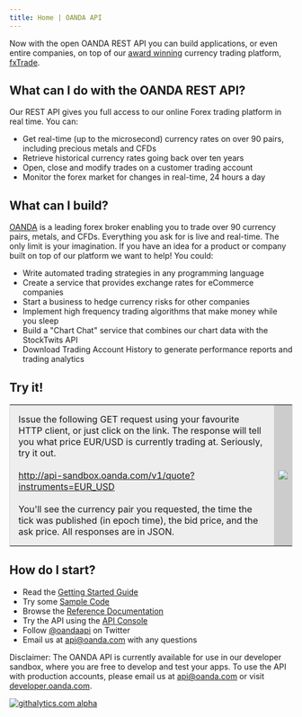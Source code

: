 ```yaml
---
title: Home | OANDA API
---
```


Now with the open OANDA REST API you can build applications, or even entire companies, on top of our [award winning](http://www.forexcrunch.com/forex-magnates-summit-oanda-wins-best-forex-broker-award/) 
currency trading platform, [fxTrade](http://fxtrade.com). 

What can I do with the OANDA REST API?
--------------------------------------

Our REST API gives you full access to our online Forex trading platform in real time.  You can:

* Get real-time (up to the microsecond) currency rates on over 90 pairs, including precious metals and CFDs
* Retrieve historical currency rates going back over ten years
* Open, close and modify trades on a customer trading account
* Monitor the forex market for changes in real-time, 24 hours a day

What can I build?
-----------------

[OANDA](http://www.oanda.com) is a leading forex broker enabling you to trade over 90 currency pairs, metals, and CFDs. Everything you ask for is live and real-time.  The only limit is your imagination.  If you have an idea for a product or company
built on top of our platform we want to help!  You could:

* Write automated trading strategies in any programming language 
* Create a service that provides exchange rates for eCommerce companies
* Start a business to hedge currency risks for other companies
* Implement high frequency trading algorithms that make money while you sleep
* Build a "Chart Chat" service that combines our chart data with the StockTwits API
* Download Trading Account History to generate performance reports and trading analytics

Try it!
-------

<table style="border:1px solid lightgray">
  <tr>
    <td style="background-color:#EEEEEE; padding:15px">
    Issue the following GET request using your favourite HTTP client, or just click on the link.  The response will tell you what price EUR/USD is currently trading at.  Seriously, try it out.
    <br/><br/>
    <a href="http://api-sandbox.oanda.com/v1/quote?instruments=EUR_USD">http://api-sandbox.oanda.com/v1/quote?instruments=EUR_USD</a>
    <br/><br/>
    You'll see the currency pair you requested, the time the tick was published (in epoch time), the bid price, and the ask price.  All responses are in JSON.
    </td>
    <td style="background-color:#CCC"><img src="https://raw.github.com/oanda/apidocs/master/images/box.png" /></td>
  </tr>
</table>

How do I start?
---------------

* Read the [Getting Started Guide](/v1/getting_started/)
* Try some [Sample Code](/v1/code-samples/)
* Browse the [Reference Documentation](/v1/reference/)
* Try the API using the [API Console](https://apigee.com/oandapoc/embed/console/oanda)
* Follow [@oandaapi](http://twitter.com/oandaapi) on Twitter
* Email us at api@oanda.com with any questions 

Disclaimer: The OANDA API is currently available for use in our developer sandbox, where you are free to develop and test your apps.  To use the API with production accounts, please email us at api@oanda.com or visit [developer.oanda.com](http://developer.oanda.com).

[![githalytics.com alpha](https://cruel-carlota.pagodabox.com/08c4e77e4cb54028197e21a0923e9311 "githalytics.com")](http://githalytics.com/oanda/apidocs)

